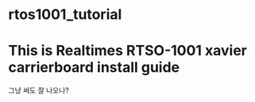# rtos1001_tutorial

# This is Realtimes RTSO-1001 xavier carrierboard install guide


그냥 써도 잘 나오나?

